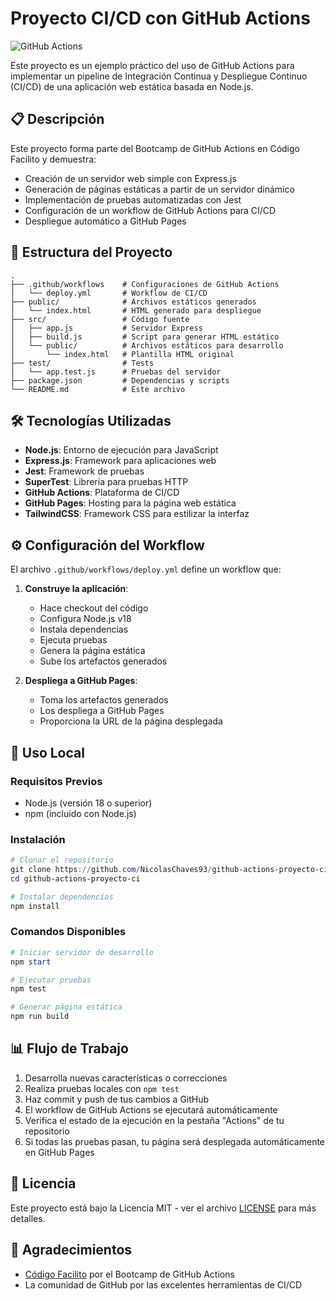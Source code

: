 # Proyecto CI/CD con GitHub Actions

![GitHub Actions](https://img.shields.io/github/actions/workflow/status/NicolasChaves93/github-actions-proyecto-ci/deploy.yml?branch=master&label=CI/CD)

Este proyecto es un ejemplo práctico del uso de GitHub Actions para implementar un pipeline de Integración Continua y Despliegue Continuo (CI/CD) de una aplicación web estática basada en Node.js.

## 📋 Descripción

Este proyecto forma parte del Bootcamp de GitHub Actions en Código Facilito y demuestra:

- Creación de un servidor web simple con Express.js
- Generación de páginas estáticas a partir de un servidor dinámico
- Implementación de pruebas automatizadas con Jest
- Configuración de un workflow de GitHub Actions para CI/CD
- Despliegue automático a GitHub Pages

## 🚀 Estructura del Proyecto

```
.
├── .github/workflows    # Configuraciones de GitHub Actions
│   └── deploy.yml       # Workflow de CI/CD
├── public/              # Archivos estáticos generados
│   └── index.html       # HTML generado para despliegue
├── src/                 # Código fuente
│   ├── app.js           # Servidor Express
│   ├── build.js         # Script para generar HTML estático
│   └── public/          # Archivos estáticos para desarrollo
│       └── index.html   # Plantilla HTML original
├── test/                # Tests
│   └── app.test.js      # Pruebas del servidor
├── package.json         # Dependencias y scripts
└── README.md            # Este archivo
```

## 🛠️ Tecnologías Utilizadas

- **Node.js**: Entorno de ejecución para JavaScript
- **Express.js**: Framework para aplicaciones web
- **Jest**: Framework de pruebas
- **SuperTest**: Librería para pruebas HTTP
- **GitHub Actions**: Plataforma de CI/CD
- **GitHub Pages**: Hosting para la página web estática
- **TailwindCSS**: Framework CSS para estilizar la interfaz

## ⚙️ Configuración del Workflow

El archivo `.github/workflows/deploy.yml` define un workflow que:

1. **Construye la aplicación**:
   - Hace checkout del código
   - Configura Node.js v18
   - Instala dependencias
   - Ejecuta pruebas
   - Genera la página estática
   - Sube los artefactos generados

2. **Despliega a GitHub Pages**:
   - Toma los artefactos generados
   - Los despliega a GitHub Pages
   - Proporciona la URL de la página desplegada

## 🔧 Uso Local

### Requisitos Previos

- Node.js (versión 18 o superior)
- npm (incluido con Node.js)

### Instalación

```powershell
# Clonar el repositorio
git clone https://github.com/NicolasChaves93/github-actions-proyecto-ci.git
cd github-actions-proyecto-ci

# Instalar dependencias
npm install
```

### Comandos Disponibles

```powershell
# Iniciar servidor de desarrollo
npm start

# Ejecutar pruebas
npm test

# Generar página estática
npm run build
```

## 📊 Flujo de Trabajo

1. Desarrolla nuevas características o correcciones
2. Realiza pruebas locales con `npm test`
3. Haz commit y push de tus cambios a GitHub
4. El workflow de GitHub Actions se ejecutará automáticamente
5. Verifica el estado de la ejecución en la pestaña "Actions" de tu repositorio
6. Si todas las pruebas pasan, tu página será desplegada automáticamente en GitHub Pages

## 📝 Licencia

Este proyecto está bajo la Licencia MIT - ver el archivo [LICENSE](LICENSE) para más detalles.

## 🙏 Agradecimientos

- [Código Facilito](https://codigofacilito.com/) por el Bootcamp de GitHub Actions
- La comunidad de GitHub por las excelentes herramientas de CI/CD
